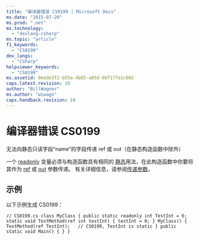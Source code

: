 ```yaml
---
title: "编译器错误 CS0199 | Microsoft Docs"
ms.date: "2015-07-20"
ms.prod: ".net"
ms.technology: 
  - "devlang-csharp"
ms.topic: "article"
f1_keywords: 
  - "CS0199"
dev_langs: 
  - "CSharp"
helpviewer_keywords: 
  - "CS0199"
ms.assetid: 9eede3f2-b55a-4b85-a05d-6bf177e1c602
caps.latest.revision: 10
author: "BillWagner"
ms.author: "wiwagn"
caps.handback.revision: 10
---
```

# 编译器错误 CS0199
无法向静态只读字段“name”的字段传递 ref 或 out（在静态构造函数中除外）  
  
 一个 [readonly](../../csharp/language-reference/keywords/readonly.md) 变量必须与构造函数具有相同的 [静态](../../csharp/language-reference/keywords/static.md)用法，在此构造函数中你要将其作为 [ref](../../csharp/language-reference/keywords/ref.md) 或 [out](../../csharp/language-reference/keywords/out.md) 参数传递。 有关详细信息，请参阅[传递参数](../../csharp/programming-guide/classes-and-structs/passing-parameters.md)。  
  
## 示例  
 以下示例生成 CS0199：  
  
```  
// CS0199.cs class MyClass { public static readonly int TestInt = 6; static void TestMethod(ref int testInt) { testInt = 0; } MyClass() { TestMethod(ref TestInt);   // CS0199, TestInt is static } public static void Main() { } }  
```